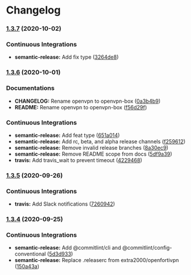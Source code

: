 # Changelog

### [1.3.7](https://github.com/extra2000/openvpn-box/compare/v1.3.6...v1.3.7) (2020-10-02)


### Continuous Integrations

* **semantic-release:** Add fix type ([3264de8](https://github.com/extra2000/openvpn-box/commit/3264de8bb5d0256793c45b637b69774452b71ec8))

### [1.3.6](https://github.com/extra2000/openvpn/compare/v1.3.5...v1.3.6) (2020-10-01)


### Documentations

* **CHANGELOG:** Rename openvpn to openvpn-box ([0a3b4b9](https://github.com/extra2000/openvpn/commit/0a3b4b9058fbd4d417815e3c9559d7e0a2a25861))
* **README:** Rename openvpn to openvpn-box ([f56d29f](https://github.com/extra2000/openvpn/commit/f56d29febd435b401e3d95c7de65ccd3ab63d321))


### Continuous Integrations

* **semantic-release:** Add feat type ([651a014](https://github.com/extra2000/openvpn/commit/651a0140189125c757d5b618b3341db123dfe219))
* **semantic-release:** Add rc, beta, and alpha release channels ([f259612](https://github.com/extra2000/openvpn/commit/f259612724fb6f56961ccf96284546dde1e034f0))
* **semantic-release:** Remove invalid release branches ([8a30ec9](https://github.com/extra2000/openvpn/commit/8a30ec9e653b167b21db97ebbdae09ca4f559dda))
* **semantic-release:** Remove README scope from docs ([5df9a39](https://github.com/extra2000/openvpn/commit/5df9a39384b5af00144ae07660ec5cb51a9d399e))
* **travis:** Add travis_wait to prevent timeout ([4229468](https://github.com/extra2000/openvpn/commit/42294686872b7566e864652335b426c022427c5b))

### [1.3.5](https://github.com/extra2000/openvpn-box/compare/v1.3.4...v1.3.5) (2020-09-26)


### Continuous Integrations

* **travis:** Add Slack notifications ([7260942](https://github.com/extra2000/openvpn-box/commit/72609420b42f13dea57085eaf36d549a356d7c02))

### [1.3.4](https://github.com/extra2000/openvpn-box/compare/v1.3.3...v1.3.4) (2020-09-25)


### Continuous Integrations

* **semantic-release:** Add @commitlint/cli and @commitlint/config-conventional ([5d3d933](https://github.com/extra2000/openvpn-box/commit/5d3d93337cc93a68964bc494cd08e4d3133429ec))
* **semantic-release:** Replace .releaserc from extra2000/openfortivpn ([150a43a](https://github.com/extra2000/openvpn-box/commit/150a43a8fef758ae2327a0e2f276ee1f06a3c93c))
